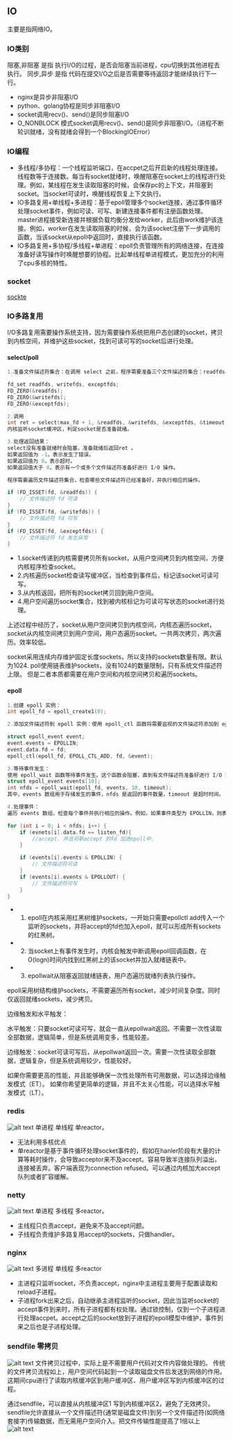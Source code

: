 ## IO

主要是指网络IO。

### IO类别

阻塞,非阻塞 是指 执行I/O的过程，是否会阻塞当前进程，cpu切换到其他进程去执行。
同步,异步 是指 代码在提交I/O之后是否需要等待返回才能继续执行下一行。

- nginx是异步非阻塞I/O
- python、golang协程是同步非阻塞I/O
- socket调用recv()、send()是同步阻塞I/O
- O_NONBLOCK 模式socket调用recv()、send()是同步非阻塞I/O。（进程不断轮训就绪，没有就绪会得到一个BlockingIOError）


### IO编程

- 多线程/多协程：一个线程监听端口，在accpet之后开启新的线程处理连接。线程数等于连接数。每当有socket就绪时，唤醒阻塞在socket上的线程进行处理。例如，某线程在发生读取阻塞的时候，会保存pc的上下文，并阻塞到socket。当socket可读时，唤醒线程恢复上下文执行。
- IO多路复用+单线程+多进程：基于epoll管理多个socket连接，通过事件循环处理socket事件，例如可读、可写、新建连接事件都有注册函数处理。master进程接受新连接并根据负载均衡分发给worker，此后由work维护该连接。例如，worker在发生读取阻塞的时候，会为该socket注册下一步调用的函数，当该socket从epoll中返回时，直接执行该函数。
- IO多路复用+多协程/多线程+单进程：epoll负责管理所有的网络连接，在连接准备好读写操作时唤醒想要的协程。比起单线程单进程模式，更加充分的利用了cpu多核的特性。


### socket
[sockte](../network/tcp/socket.md)

### IO多路复用
I/O多路复用需要操作系统支持，因为需要操作系统把用户态创建的socket，拷贝到内核空间，并维护这些socket，找到可读可写的socket后进行处理。



#### select/poll

```c++
1.准备文件描述符集合：在调用 select 之前，程序需要准备三个文件描述符集合：readfds、writefds 和 exceptfds。分别表示要监视的可读、可写和异常文件描述符集合。程序还可以通过传递空指针来忽略某个集合。

fd_set readfds, writefds, exceptfds;
FD_ZERO(&readfds);
FD_ZERO(&writefds);
FD_ZERO(&exceptfds);

2.调用
int ret = select(max_fd + 1, &readfds, &writefds, &exceptfds, &timeout);
内核监听socket缓冲区，判定socket是否准备就绪。

3.处理返回结果：
select没有准备就绪时会阻塞，准备就绪后返回ret 。
如果返回值为 -1，表示发生了错误。
如果返回值为 0，表示超时。
如果返回值大于 0，表示有一个或多个文件描述符准备好进行 I/O 操作。

程序需要遍历文件描述符集合，检查哪些文件描述符已经准备好，并执行相应的操作。

if (FD_ISSET(fd, &readfds)) {
    // 文件描述符 fd 可读
}
if (FD_ISSET(fd, &writefds)) {
    // 文件描述符 fd 可写
}
if (FD_ISSET(fd, &exceptfds)) {
    // 文件描述符 fd 发生异常
}
```


- 1.socket传递到内核需要拷贝所有socket，从用户空间拷贝到内核空间，方便内核程序检查socket。
- 2.内核遍历socket检查读写缓冲区，当检查到事件后，标记该socket可读可写。
- 3.从内核返回，把所有的socket拷贝回到用户空间。
- 4.用户空间遍历socket集合，找到被内核标记为可读可写状态的socket进行处理。

上述过程中经历了，socket从用户空间拷贝到内核空间，内核态遍历socket，socket从内核空间拷贝到用户空间，用户态遍历socket。一共两次拷贝，两次遍历。效率较低。

socket采用连续内存维护固定长度sockets，所以支持的sockets数量有限。默认为1024.
poll使用链表维护sockets，没有1024的数量限制，只有系统文件描述符上限。
但是二者本质都需要在用户空间和内核空间拷贝和遍历sockets。

#### epoll
```c++
1.创建 epoll 实例：
int epoll_fd = epoll_create1(0);

2.添加文件描述符到 epoll 实例：使用 epoll_ctl 函数将需要监视的文件描述符添加到 epoll 实例中。

struct epoll_event event;
event.events = EPOLLIN;
event.data.fd = fd;
epoll_ctl(epoll_fd, EPOLL_CTL_ADD, fd, &event);

3.等待事件发生：
使用 epoll_wait 函数等待事件发生。这个函数会阻塞，直到有文件描述符准备好进行 I/O 操作或超时。
struct epoll_event events[10];
int nfds = epoll_wait(epoll_fd, events, 10, timeout);
其中，events 数组用于存储发生的事件，nfds 是返回的事件数量，timeout 是超时时间。

4.处理事件：
遍历 events 数组，检查每个事件并执行相应的操作。例如，如果事件类型为 EPOLLIN，则表示对应的文件描述符已经准备好读取。

for (int i = 0; i < nfds; i++) {
    if (evnets[i].data.fd == listen_fd){
        //accept. 并且将新accept 的fd 加进epoll中.
    }

    if (events[i].events & EPOLLIN) {
        // 文件描述符可读
    }
    if (events[i].events & EPOLLOUT) {
        // 文件描述符可写
    }
}
```

- 1. epoll在内核采用红黑树维护sockets，一开始只需要epollctl add传入一个监听的sockets，并将accept的fd也加入epoll，就可以形成所有sockets的红黑树。
- 2. 当socket上有事件发生时，内核会触发中断调用epoll回调函数，在O(logn)时间内找到红黑树上的该socket并加入就绪链表中。
- 3. epollwait从阻塞返回就绪链表，用户态遍历就绪列表执行操作。

epoll采用树结构维护sockets，不需要遍历所有socket，减少时间复杂度。同时仅返回就绪sockets，减少拷贝。



边缘触发和水平触发：

水平触发：只要socket可读可写，就会一直从epollwait返回。不需要一次性读取全部数据，逻辑简单，但是系统调用变多，性能较差。

边缘触发：socket可读可写后，从epollwait返回一次。需要一次性读取全部数据，逻辑复杂，但是系统调用较少，性能较好。

如果你需要更高的性能，并且能够确保一次性处理所有可用数据，可以选择边缘触发模式（ET）。
如果你希望更简单的逻辑，并且不太关心性能，可以选择水平触发模式（LT）。



### redis
![alt text](image-30.png)
单进程 单线程 单reactor。

- 无法利用多核优点
- 单reactor是基于事件循环处理socket事件的，假如在hanler阶段有大量的计算等耗时操作，会导致acceptor来不及accept。容易导致半连接队列溢出，连接被丢弃。客户端表现为connection refused。可以通过内核加大accept队列或者扩容缓解。


### netty
![alt text](image-31.png)
单进程 多线程 多reactor。

- 主线程只负责accept，避免来不及accept问题。
- 子线程负责维护多路复用accept的sockets，只做handler。

### nginx
![alt text](image-32.png)
多进程 单线程 多reactor

- 主进程只监听socket，不负责accept，nginx中主进程主要用于配置读取和reload子进程。
- 子进程fork出来之后，自动继承主进程监听的socket，因此当监听socket的accept事件到来时，所有子进程都有权处理。通过锁控制，仅到一个子进程进行处理accpet。accept之后的socket放到子进程的epoll模型中维护，事件到来之后也是子进程处理。



### sendfile 零拷贝

![alt text](image-33.png)
文件拷贝过程中，实际上是不需要用户代码对文件内容做处理的。
传统的文件拷贝流程如上，用户空间代码起到一个读取磁盘文件后发送到网络的作用。这期间cpu进行了读取内核缓冲区到用户缓冲区、用户缓冲区写到内核缓冲区的过程。

通过sendfile，可以直接从内核缓冲区1 写到内核缓冲区2，避免了无效拷贝。sendfile允许直接从一个文件描述符(通常是磁盘文件)到另一个文件描述符(如网络套接字)传输数据，而无需用户空间介入。把文件传输性能提高了1倍以上
![alt text](image-34.png)

